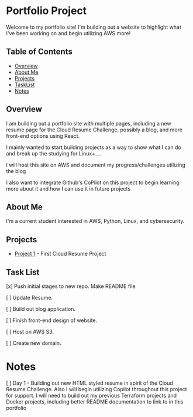 # Portfolio Project

Welcome to my portfolio site! I'm building out a website to highlight what I've been working on and begin utilizing AWS more!

## Table of Contents

- [Overview](#overview)
- [About Me](#about-me)
- [Projects](#projects)
- [TaskList](#task-list)
- [Notes](#notes)

## Overview

I am building out a portfolio site with multiple pages, including a new resume page for the Cloud Resume Challenge, possibly a blog, and more front-end options using React.

I mainly wanted to start building projects as a way to show what I can do and break up the studying for Linux+....

I will host this site on AWS and document my progress/challenges utilizing the blog

I also want to integrate Github's CoPilot on this project to begin learning more about it and how I can use it in future projects

## About Me

I'm a current student interested in AWS, Python, Linux, and cybersecurity.

## Projects

- [Project 1](https://github.com/bworks84/cloud-resume-challenge) - First Cloud Resume Project

## Task List

[x] Push initial stages to new repo. Make README file

[ ] Update Resume.

[ ] Build out blog application.

[ ] Finish front-end design of website.

[ ] Host on AWS S3.

[ ] Create new domain.

# Notes

[ ] Day 1 - Building out new HTML styled resume in spirit of the Cloud Resume Challenge. Also I will begin utilizing Copilot throughout this project for support. I will need to build out my previous Terraform projects and Docker projects, including better README documentation to link to in this portfolio
